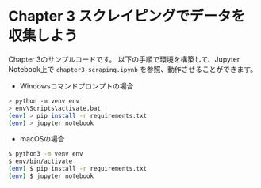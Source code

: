 # Chapter 3 スクレイピングでデータを収集しよう

Chapter 3のサンプルコードです。
以下の手順で環境を構築して、Jupyter Notebook上で `chapter3-scraping.ipynb` を参照、動作させることができます。

* Windowsコマンドプロンプトの場合

```bash
> python -m venv env
> env\Scripts\activate.bat
(env) > pip install -r requirements.txt
(env) > jupyter notebook
```

* macOSの場合

```bash
$ python3 -m venv env
$ env/bin/activate
(env) $ pip install -r requirements.txt
(env) $ jupyter notebook
```
